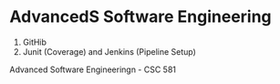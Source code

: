 # AdvancedS Software Engineering

1. GitHib
2. Junit (Coverage) and Jenkins (Pipeline Setup)

Advanced Software Engineeringn - CSC 581

